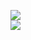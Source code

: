 [![](https://img.shields.io/badge/Made%20With-Github%20Spray-lightgrey.svg?style=for-the-badge&logo=github)](https://github.com/Annihil/github-spray#24317)  
[![](https://i.imgur.com/2DrTn0Z.gif)](https://github.com/Annihil/github-spray)